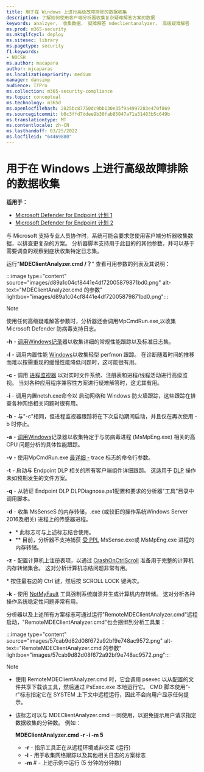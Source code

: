 ```yaml
---
title: 用于在 Windows 上进行高级故障排除的数据收集
description: 了解如何使用客户端分析器收集复杂疑难解答方案的数据
keywords: analzyer， 收集数据， 疑难解答 mdeclientanalyzer， 高级疑难解答
ms.prod: m365-security
ms.mktglfcycl: deploy
ms.sitesec: library
ms.pagetype: security
f1.keywords:
- NOCSH
ms.author: macapara
author: mjcaparas
ms.localizationpriority: medium
manager: dansimp
audience: ITPro
ms.collection: m365-security-compliance
ms.topic: conceptual
ms.technology: m365d
ms.openlocfilehash: 2825bc87750dc9bb130e35f9a4997283e470f869
ms.sourcegitcommit: b0c3ffd7ddee9b30fab85047a71a31483b5c649b
ms.translationtype: MT
ms.contentlocale: zh-CN
ms.lasthandoff: 03/25/2022
ms.locfileid: "64469880"
---
```

# <a name="data-collection-for-advanced-troubleshooting-on-windows"></a>用于在 Windows 上进行高级故障排除的数据收集

**适用于：**
- [Microsoft Defender for Endpoint 计划 1](https://go.microsoft.com/fwlink/p/?linkid=2154037)
- [Microsoft Defender for Endpoint 计划 2](https://go.microsoft.com/fwlink/p/?linkid=2154037)

与 Microsoft 支持专业人员协作时，系统可能会要求您使用客户端分析器收集数据，以排查更复杂的方案。 分析器脚本支持用于此目的的其他参数，并可以基于需要调查的观察到症状收集特定日志集。

运行"**MDEClientAnalyzer.cmd /？**" 查看可用参数的列表及其说明：

:::image type="content" source="images/d89a1c04cf8441e4df72005879871bd0.png" alt-text="MDEClientAnalyzer.cmd 的参数" lightbox="images/d89a1c04cf8441e4df72005879871bd0.png":::

> [!NOTE]
> 使用任何高级疑难解答参数时，分析器还会调用MpCmdRun.exe[ ](/microsoft-365/security/defender-endpoint/command-line-arguments-microsoft-defender-antivirus)以收集Microsoft Defender 防病毒支持日志。

**-h** - [调用Windows记录](/windows-hardware/test/wpt/wpr-command-line-options)器以收集详细的常规性能跟踪以及标准日志集。

**-l** - 调用内置性能 [Windows](/windows-server/remote/remote-desktop-services/rds-rdsh-performance-counters)以收集轻型 perfmon 跟踪。 在诊断随着时间的推移而难以按需重现的缓慢性能降低问题时，这可能很有用。

**-c** - 调用 [进程监视器](/sysinternals/downloads/procmon) 以对实时文件系统、注册表和进程/线程活动进行高级监视。 当对各种应用程序兼容性方案进行疑难解答时，这尤其有用。

**-i** - 调用内置netsh.exe命令以 [](/windows/win32/winsock/netsh-exe)启动网络和 Windows 防火墙跟踪，这些跟踪在排查各种网络相关问题时很有用。

**-b** - 与"-c"相同，但进程监视器跟踪将在下次启动期间启动，并且仅在再次使用 -b 时停止。

**-a** - [调用Windows](/windows-hardware/test/wpt/wpr-command-line-options)记录器以收集特定于与防病毒进程 (MsMpEng.exe) 相关的高 CPU 问题分析的具体性能跟踪。

**-v** - 使用MpCmdRun.exe [ 最详细 -](/windows/security/threat-protection/microsoft-defender-antivirus/command-line-arguments-microsoft-defender-antivirus) trace 标志的命令行参数。

**-t** - 启动与 Endpoint DLP 相关的所有客户端组件详细跟踪。 这适用于 [DLP](/microsoft-365/compliance/endpoint-dlp-learn-about#endpoint-activities-you-can-monitor-and-take-action-on) 操作未如预期发生的文件方案。

**-q** - 从验证 Endpoint DLP DLPDiagnose.ps1配置和要求的分析器"工具"目录中调用脚本。

**-d** - 收集 MsSenseS 的内存转储，.exe (或较旧的操作系统Windows Server 2016及相关) 进程上的传感器进程。

- \* 此标志可与上述标志结合使用。
- \*\* 目前，分析器不支持捕获 [受 PPL](/windows-hardware/drivers/install/early-launch-antimalware) MsSense.exe或 MsMpEng.exe 进程的内存转储。

**-z** - 配置计算机上注册表项，以通过 [CrashOnCtrlScroll](/windows-hardware/drivers/debugger/forcing-a-system-crash-from-the-keyboard) 准备用于完整的计算机内存转储集合。 这对分析计算机冻结问题非常有用。

\* 按住最右边的 Ctrl 键，然后按 SCROLL LOCK 键两次。

**-k** - 使用 [NotMyFault](/sysinternals/downloads/notmyfault) 工具强制系统崩溃并生成计算机内存转储。 这对分析各种操作系统稳定性问题非常有用。

分析器以及上述所有方案标志可通过运行"RemoteMDEClientAnalyzer.cmd"远程启动，"RemoteMDEClientAnalyzer.cmd"也会捆绑到分析工具集：

:::image type="content" source="images/57cab9d82d08f672a92bf9e748ac9572.png" alt-text="RemoteMDEClientAnalyzer.cmd 的参数" lightbox="images/57cab9d82d08f672a92bf9e748ac9572.png":::

> [!NOTE]
>
> - 使用 RemoteMDEClientAnalyzer.cmd 时，它会调用 psexec 以从配置的文件共享下载该工具，然后通过 PsExec.exe 本地运行它。
    CMD 脚本使用"-r"标志指定它在 SYSTEM 上下文中远程运行，因此不会向用户显示任何提示。
> - 该标志可以与 MDEClientAnalyzer.cmd 一同使用，以避免提示用户请求指定数据收集的分钟数。 例如：
>
>    **MDEClientAnalyzer.cmd -r -i -m 5**
>
>   - **-r** - 指示工具正在从远程环境或非交互 (运行) 
>   - **-i** - 用于收集网络跟踪以及其他相关日志的方案标志
>   - **-m** \# - 上述示例中运行 (5 分钟的分钟数) 
